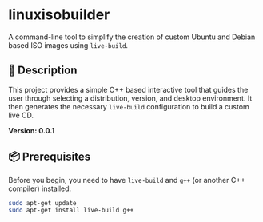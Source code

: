 # linuxisobuilder

A command-line tool to simplify the creation of custom Ubuntu and Debian based ISO images using `live-build`.

## 📜 Description

This project provides a simple C++ based interactive tool that guides the user through selecting a distribution, version, and desktop environment. It then generates the necessary `live-build` configuration to build a custom live CD.

**Version: 0.0.1**

## 📦 Prerequisites

Before you begin, you need to have `live-build` and `g++` (or another C++ compiler) installed.

```bash
sudo apt-get update
sudo apt-get install live-build g++
